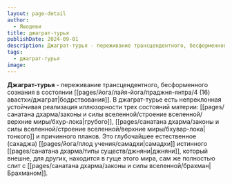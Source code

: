```yaml
---
layout: page-detail
author:
  - Яшодеви
title: джаграт-турья
publishDate: 2024-09-01
description: Джаграт-турья - переживание трансцендентного, бесформенного сознания в состоянии бодрствования. В джаграт-турье есть непреклонная устойчивая реализация иллюзорности трех состояний материи грубого, тонкого и причинного планов. Это глубочайшее естественное (сахаджа) самадхи истинного джняни, который внешне, для других, находится в гуще этого мира, сам же полностью слит с Брахманом.
tags:
  - джаграт-турья
image:
---
```

**Джаграт-турья** - переживание трансцендентного, бесформенного сознания в состоянии [[pages/йога/лайя-йога/праджня-янтра/4 (16) авастхи/джаграт|бодрствования]]. В джаграт-турье есть непреклонная устойчивая реализация иллюзорности трех состояний материи: [[pages/санатана дхарма/законы и силы вселенной/строение вселенной/верхние миры/бхур-лока|грубого]], [[pages/санатана дхарма/законы и силы вселенной/строение вселенной/верхние миры/бхувар-лока|тонкого]] и причинного планов. Это глубочайшее естественное (сахаджа) [[pages/йога/плод учения/самадхи|самадхи]] истинного [[pages/санатана дхарма/типы существ/джняни|джняни]], который внешне, для других, находится в гуще этого мира, сам же полностью слит с [[pages/санатана дхарма/законы и силы вселенной/брахман|Брахманом]].

